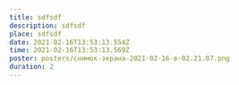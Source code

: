 ```yaml
---
title: sdfsdf
description: sdfsdf
place: sdfsdf
date: 2021-02-16T13:53:13.554Z
time: 2021-02-16T13:53:13.569Z
poster: posters/снимок-экрана-2021-02-16-в-02.21.07.png
duration: 2
---
```

